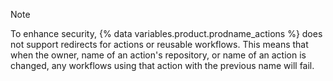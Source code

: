 > [!NOTE]
> To enhance security, {% data variables.product.prodname_actions %} does not support redirects for actions or reusable workflows. This means that when the owner, name of an action's repository, or name of an action is changed, any workflows using that action with the previous name will fail.
